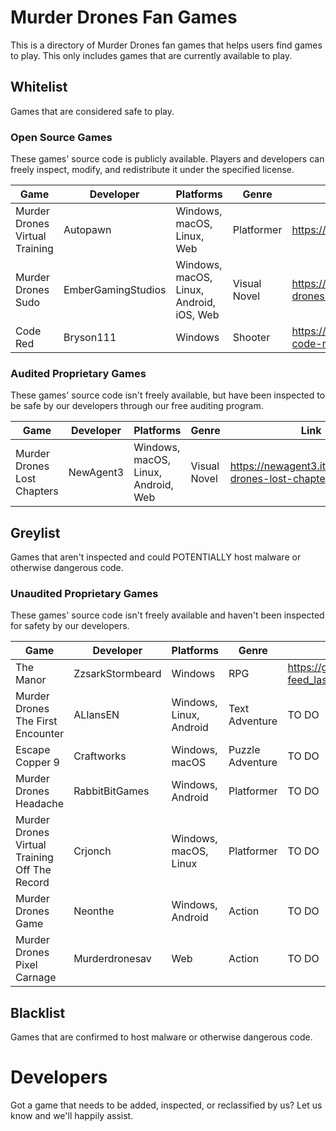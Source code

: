 # Murder Drones Fan Games
This is a directory of Murder Drones fan games that helps users find games to play. This only includes games that are currently available to play.

## Whitelist
Games that are considered safe to play.

### Open Source Games
These games' source code is publicly available. Players and developers can freely inspect, modify, and redistribute it under the specified license.

| Game | Developer | Platforms | Genre | Link |
|------|-----------|-----------|------|-----|
| Murder Drones Virtual Training | Autopawn | Windows, macOS, Linux, Web | Platformer | https://autopawn.itch.io/mdvt |
| Murder Drones Sudo | EmberGamingStudios | Windows, macOS, Linux, Android, iOS, Web | Visual Novel | https://embergamingstudios.itch.io/murder-drones-sudo |
| Code Red | Bryson111 | Windows | Shooter | https://bryson111.itch.io/murder-drones-code-red |

### Audited Proprietary Games
These games' source code isn't freely available, but have been inspected to be safe by our developers through our free auditing program.

| Game | Developer | Platforms | Genre | Link |
|------|-----------|-----------|------|-----|
| Murder Drones Lost Chapters | NewAgent3 | Windows, macOS, Linux, Android, Web | Visual Novel | https://newagent3.itch.io/murder-drones-lost-chapters |

## Greylist
Games that aren't inspected and could POTENTIALLY host malware or otherwise dangerous code.

### Unaudited Proprietary Games
These games' source code isn't freely available and haven't been inspected for safety by our developers.

| Game | Developer | Platforms | Genre | Link |
|------|-----------|-----------|------|-----|
| The Manor | ZzsarkStormbeard | Windows | RPG | https://gamejolt.com/games/TheManorMD/963919?feed_last_id=%7B%22ver%22:%221%22,%22pos%22:%221740315049.016%22%7D |
| Murder Drones The First Encounter | ALIansEN | Windows, Linux, Android | Text Adventure | TO DO |
| Escape Copper 9 | Craftworks | Windows, macOS | Puzzle Adventure | TO DO |
| Murder Drones Headache | RabbitBitGames | Windows, Android | Platformer | TO DO |
| Murder Drones Virtual Training Off The Record | Crjonch | Windows, macOS, Linux | Platformer | TO DO |
| Murder Drones Game | Neonthe | Windows, Android | Action | TO DO |
| Murder Drones Pixel Carnage | Murderdronesav | Web | Action | TO DO |

## Blacklist
Games that are confirmed to host malware or otherwise dangerous code.

# Developers
Got a game that needs to be added, inspected, or reclassified by us? Let us know and we'll happily assist.